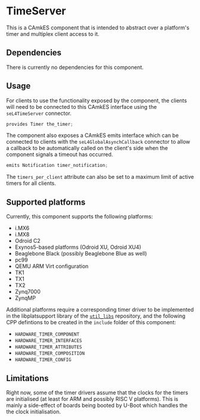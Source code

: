 <!--
     Copyright 2020, Data61
     Commonwealth Scientific and Industrial Research Organisation (CSIRO)
     ABN 41 687 119 230.

     This software may be distributed and modified according to the terms of
     the BSD 2-Clause license. Note that NO WARRANTY is provided.
     See "LICENSE_BSD2.txt" for details.

     @TAG(DATA61_BSD)
-->

# TimeServer

This is a CAmkES component that is intended to abstract over a platform's timer
and multiplex client access to it.

## Dependencies

There is currently no dependencies for this component.

## Usage

For clients to use the functionality exposed by the component, the clients will
need to be connected to this CAmkES interface using the `seL4TimeServer`
connector.

```c
provides Timer the_timer;
```

The component also exposes a CAmkES emits interface which can be connected to
clients with the `seL4GlobalAsynchCallback` connector to allow a callback to be
automatically called on the client's side when the component signals a timeout
has occurred.

```c
emits Notification timer_notification;
```

The `timers_per_client` attribute can also be set to a maximum limit of active
timers for all clients.

## Supported platforms

Currently, this component supports the following platforms:
  - i.MX6
  - i.MX8
  - Odroid C2
  - Exynos5-based platforms (Odroid XU, Odroid XU4)
  - Beaglebone Black (possibly Beaglebone Blue as well)
  - pc99
  - QEMU ARM Virt configuration
  - TK1
  - TX1
  - TX2
  - Zynq7000
  - ZynqMP

Additional platforms require a corresponding timer driver to be
implemented in the libplatsupport library of the
[`util_libs`](https://github.com/seL4/util_libs) repository, and the following
CPP defintions to be created in the `include` folder of this component:
  - `HARDWARE_TIMER_COMPONENT`
  - `HARDWARE_TIMER_INTERFACES`
  - `HARDWARE_TIMER_ATTRIBUTES`
  - `HARDWARE_TIMER_COMPOSITION`
  - `HARDWARE_TIMER_CONFIG`

## Limitations

Right now, some of the timer drivers assume that the clocks for the timers are
initialised (at least for ARM and possibly RISC V platforms). This is mainly a
side-effect of boards being booted by U-Boot which handles the the clock
initialisation.
